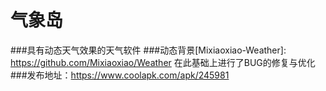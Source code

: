 # 气象岛
###具有动态天气效果的天气软件
###动态背景[Mixiaoxiao-Weather]: https://github.com/Mixiaoxiao/Weather 在此基础上进行了BUG的修复与优化
###发布地址：https://www.coolapk.com/apk/245981
